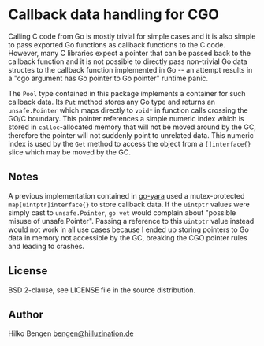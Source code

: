 # Callback data handling for CGO

Calling C code from Go is mostly trivial for simple cases and it is
also simple to pass exported Go functions as callback functions to the
C code. However, many C libraries expect a pointer that can be passed
back to the callback function and it is not possible to directly pass
non-trivial Go data structes to the callback function implemented in
Go -- an attempt results in a "cgo argument has Go pointer to Go
pointer" runtime panic.

The `Pool` type contained in this package implements a container for
such callback data. Its `Put` method stores any Go type and returns an
`unsafe.Pointer` which maps directly to `void*` in function calls
crossing the GO/C boundary. This pointer references a simple numeric
index which is stored in `calloc`-allocated memory that will not be
moved around by the GC, therefore the pointer will not suddenly point
to unrelated data. This numeric index is used by the `Get` method to
access the object from a `[]interface{}` slice which may be moved by
the GC.

## Notes

A previous implementation contained in
[go-yara](https://github.com/hillu/go-yara) used a mutex-protected
`map[uintptr]interface{}` to store callback data. If the `uintptr`
values were simply cast to `unsafe.Pointer`, `go vet` would complain
about "possible misuse of unsafe.Pointer". Passing a reference to this
`uintptr` value instead would not work in all use cases because I
ended up storing pointers to Go data in memory not accessible by the
GC, breaking the CGO pointer rules and leading to crashes.

## License

BSD 2-clause, see LICENSE file in the source distribution.

## Author

Hilko Bengen <bengen@hilluzination.de>

